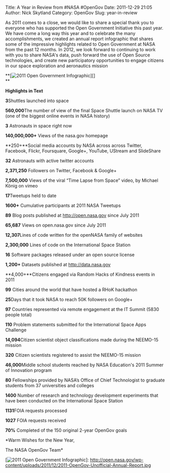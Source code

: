 Title: A Year in Review from #NASA #OpenGov
Date: 2011-12-29 21:05
Author: Nick Skytland
Category: OpenGov
Slug: year-in-review

As 2011 comes to a close, we would like to share a special thank you to
everyone who has supported the Open Government Initiative this past
year. We have come a long way this year and to celebrate the many
accomplishments, we created an annual report infographic that shares
some of the impressive highlights related to Open Government at NASA
from the past 12 months. In 2012, we look forward to continuing to work
with you to share NASA's data, push forward the use of Open Source
technologies, and create new participatory opportunities to engage
citizens in our space exploration and aeronautics mission

**[![2011 Open Government Infographic][]][]  
**

**Highlights in Text**

**3**Shuttles launched into space  
  
**560,000**The number of view of the final Space Shuttle launch on NASA
TV (one of the biggest online events in NASA history)  
  
**3** Astronauts in space right now  
  
**140,000,000+** Views of the nasa.gov homepage  
  
**250+**Social media accounts by NASA across across Twitter, Facebook,
Flickr, Foursquare, Google+, YouTube, UStream and SlideShare  
  
**32** Astronauts with active twitter accounts  
  
**2,371,250** Followers on Twitter, Facebook & Google+  
  
**7,500,000** Views of the viral “Time Lapse from Space” video, by
Michael König on vimeo  
  
**17**Tweetups held to date  
  
**1600+** Cumulative participants at 2011 NASA Tweetups  
  
**89** Blog posts published at http://open.nasa.gov since July 2011  
  
**65,687** Views on open.nasa.gov since July 2011  
  
**12,307**Lines of code written for the openNASA family of websites  
  
**2,300,000** Lines of code on the International Space Station   
  
**16** Software packages released under an open source license  
  
**1,200+** Datasets published at http://data.nasa.gov  
  
**4,000+**Citizens engaged via Random Hacks of Kindness events in 2011  
  
**99** Cities around the world that have hosted a RHoK hackathon  
  
**25**Days that it took NASA to reach 50K followers on Google+  
  
**97** Countries represented via remote engagement at the IT Summit
(5830 people total)  
  
**110** Problem statements submitted for the International Space Apps
Challenge  
  
**14,094**Citizen scientist object classifications made during the
NEEMO-15 mission  
  
**320** Citizen scientists registered to assist the NEEMO-15 mission  
  
**46,000**Middle school students reached by NASA Education's 2011
Summer of Innovation program   
  
**80** Fellowships provided by NASA’s Office of Chief Technologist to
graduate students from 37 universities and colleges   
  
**1400** Number of research and technology development experiments that
have been conducted on the International Space Station  
  
**1131**FOIA requests processed  
  
**1027** FOIA requests received  
  
**70%** Completed of the 150 original 2-year OpenGov goals

*Warm Wishes for the New Year,  
  
The NASA OpenGov Team*

  [2011 Open Government Infographic]: http://open.nasa.gov/wp-content/uploads/2011/12/2011-OpenGov-Annual-Report-580px.jpg
    "2011 OpenGov Annual Report_580"
  [![2011 Open Government Infographic][]]: http://open.nasa.gov/wp-content/uploads/2011/12/2011-OpenGov-Unofficial-Annual-Report.jpg
